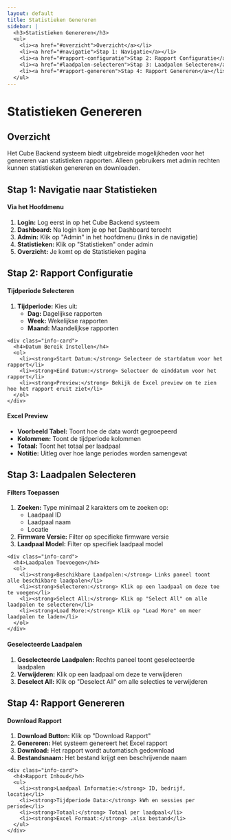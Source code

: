 ```yaml
---
layout: default
title: Statistieken Genereren
sidebar: |
  <h3>Statistieken Genereren</h3>
  <ul>
    <li><a href="#overzicht">Overzicht</a></li>
    <li><a href="#navigatie">Stap 1: Navigatie</a></li>
    <li><a href="#rapport-configuratie">Stap 2: Rapport Configuratie</a></li>
    <li><a href="#laadpalen-selecteren">Stap 3: Laadpalen Selecteren</a></li>
    <li><a href="#rapport-genereren">Stap 4: Rapport Genereren</a></li>
  </ul>
---
```


# Statistieken Genereren

<div class="content-section" id="overzicht">
  <h2>Overzicht</h2>
  <p>Het Cube Backend systeem biedt uitgebreide mogelijkheden voor het genereren van statistieken rapporten. Alleen gebruikers met admin rechten kunnen statistieken genereren en downloaden.</p>
</div>

<div class="step-section" id="navigatie">
  <h2>Stap 1: Navigatie naar Statistieken</h2>
  
  <div class="info-card">
    <h4>Via het Hoofdmenu</h4>
    <ol>
      <li><strong>Login:</strong> Log eerst in op het Cube Backend systeem</li>
      <li><strong>Dashboard:</strong> Na login kom je op het Dashboard terecht</li>
          <li><strong>Admin:</strong> Klik op "Admin" in het hoofdmenu (links in de navigatie)</li>
      <li><strong>Statistieken:</strong> Klik op "Statistieken" onder admin</li>
      <li><strong>Overzicht:</strong> Je komt op de Statistieken pagina</li>
    </ol>
  </div>
</div>

<div class="step-section" id="rapport-configuratie">
  <h2>Stap 2: Rapport Configuratie</h2>
  
  <div class="info-grid">
    <div class="info-card">
      <h4>Tijdperiode Selecteren</h4>
      <ol>
        <li><strong>Tijdperiode:</strong> Kies uit:
          <ul>
            <li><strong>Dag:</strong> Dagelijkse rapporten</li>
            <li><strong>Week:</strong> Wekelijkse rapporten</li>
            <li><strong>Maand:</strong> Maandelijkse rapporten</li>
          </ul>
        </li>
      </ol>
    </div>
    
    <div class="info-card">
      <h4>Datum Bereik Instellen</h4>
      <ol>
        <li><strong>Start Datum:</strong> Selecteer de startdatum voor het rapport</li>
        <li><strong>Eind Datum:</strong> Selecteer de einddatum voor het rapport</li>
        <li><strong>Preview:</strong> Bekijk de Excel preview om te zien hoe het rapport eruit ziet</li>
      </ol>
    </div>
  </div>
  
  <div class="info-card">
    <h4>Excel Preview</h4>
    <ul>
      <li><strong>Voorbeeld Tabel:</strong> Toont hoe de data wordt gegroepeerd</li>
      <li><strong>Kolommen:</strong> Toont de tijdperiode kolommen</li>
      <li><strong>Totaal:</strong> Toont het totaal per laadpaal</li>
      <li><strong>Notitie:</strong> Uitleg over hoe lange periodes worden samengevat</li>
    </ul>
  </div>
</div>

<div class="step-section" id="laadpalen-selecteren">
  <h2>Stap 3: Laadpalen Selecteren</h2>
  
  <div class="info-grid">
    <div class="info-card">
      <h4>Filters Toepassen</h4>
      <ol>
        <li><strong>Zoeken:</strong> Type minimaal 2 karakters om te zoeken op:
          <ul>
            <li>Laadpaal ID</li>
            <li>Laadpaal naam</li>
            <li>Locatie</li>
          </ul>
        </li>
        <li><strong>Firmware Versie:</strong> Filter op specifieke firmware versie</li>
        <li><strong>Laadpaal Model:</strong> Filter op specifiek laadpaal model</li>
      </ol>
    </div>
    
    <div class="info-card">
      <h4>Laadpalen Toevoegen</h4>
      <ol>
        <li><strong>Beschikbare Laadpalen:</strong> Links paneel toont alle beschikbare laadpalen</li>
        <li><strong>Selecteren:</strong> Klik op een laadpaal om deze toe te voegen</li>
        <li><strong>Select All:</strong> Klik op "Select All" om alle laadpalen te selecteren</li>
        <li><strong>Load More:</strong> Klik op "Load More" om meer laadpalen te laden</li>
      </ol>
    </div>
  </div>
  
  <div class="info-card">
    <h4>Geselecteerde Laadpalen</h4>
    <ol>
      <li><strong>Geselecteerde Laadpalen:</strong> Rechts paneel toont geselecteerde laadpalen</li>
      <li><strong>Verwijderen:</strong> Klik op een laadpaal om deze te verwijderen</li>
      <li><strong>Deselect All:</strong> Klik op "Deselect All" om alle selecties te verwijderen</li>
    </ol>
  </div>
</div>

<div class="step-section" id="rapport-genereren">
  <h2>Stap 4: Rapport Genereren</h2>
  
  <div class="info-grid">
    <div class="info-card">
      <h4>Download Rapport</h4>
      <ol>
        <li><strong>Download Button:</strong> Klik op "Download Rapport"</li>
        <li><strong>Genereren:</strong> Het systeem genereert het Excel rapport</li>
        <li><strong>Download:</strong> Het rapport wordt automatisch gedownload</li>
        <li><strong>Bestandsnaam:</strong> Het bestand krijgt een beschrijvende naam</li>
      </ol>
    </div>
    
    <div class="info-card">
      <h4>Rapport Inhoud</h4>
      <ul>
        <li><strong>Laadpaal Informatie:</strong> ID, bedrijf, locatie</li>
        <li><strong>Tijdperiode Data:</strong> kWh en sessies per periode</li>
        <li><strong>Totaal:</strong> Totaal per laadpaal</li>
        <li><strong>Excel Formaat:</strong> .xlsx bestand</li>
      </ul>
    </div>
  </div>
</div>